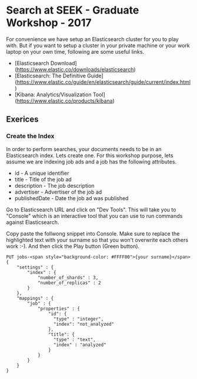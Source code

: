 # Search at SEEK - Graduate Workshop - 2017

For convenience we have setup an Elasticsearch cluster for you to play with. But if you want to setup a cluster in your private machine or your work laptop on your own time, following are some useful links.

* [Elasticsearch Download] (https://www.elastic.co/downloads/elasticsearch)
* [Elasticsearch: The Definitive Guide] (https://www.elastic.co/guide/en/elasticsearch/guide/current/index.html)
* [Kibana: Analytics/Visualization Tool] (https://www.elastic.co/products/kibana)

## Exerices

### Create the Index

In order to perform searches, your documents needs to be in an Elasticsearch index. Lets create one. For this workshop purpose, lets assume we are indexing job ads and a job has the following attributes.

* id - A unique identifier
* title - Title of the job ad
* description - The job description
* advertiser - Advertiser of the job ad
* publishedDate - Date the job ad was published

Go to Elasticsearch URL and click on "Dev Tools". This will take you to "Console" which is an interactive tool that you can use to run commands against Elasticsearch. 

Copy paste the follwong snippet into Console. Make sure to replace the highlighted text with your surname so that you won't overwrite each others work :-).  And then click the Play button (Green button).

```
PUT jobs-<span style="background-color: #FFFF00">{your surname}</span>
{
    "settings" : {
        "index" : {
            "number_of_shards" : 3, 
            "number_of_replicas" : 2 
        }
    },
    "mappings" : {
        "job" : {
            "properties" : {
                "id": { 
                  "type" : "integer",
                  "index": "not_analyzed"
                },
                "title": {
                  "type" : "text",
                  "index" : "analyzed"
                }
            }
        }
    }
}
